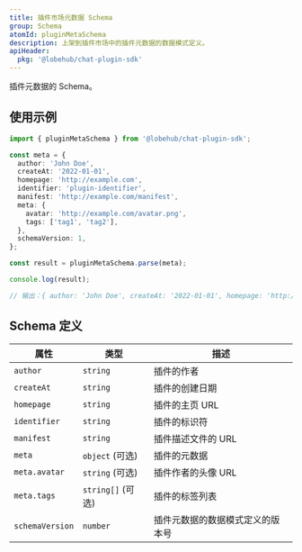 ```yaml
---
title: 插件市场元数据 Schema
group: Schema
atomId: pluginMetaSchema
description: 上架到插件市场中的插件元数据的数据模式定义。
apiHeader:
  pkg: '@lobehub/chat-plugin-sdk'
---
```


插件元数据的 Schema。

## 使用示例

```typescript
import { pluginMetaSchema } from '@lobehub/chat-plugin-sdk';

const meta = {
  author: 'John Doe',
  createAt: '2022-01-01',
  homepage: 'http://example.com',
  identifier: 'plugin-identifier',
  manifest: 'http://example.com/manifest',
  meta: {
    avatar: 'http://example.com/avatar.png',
    tags: ['tag1', 'tag2'],
  },
  schemaVersion: 1,
};

const result = pluginMetaSchema.parse(meta);

console.log(result);

// 输出：{ author: 'John Doe', createAt: '2022-01-01', homepage: 'http://example.com', identifier: 'plugin-identifier', manifest: 'http://example.com/manifest', meta: { avatar: 'http://example.com/avatar.png', tags: ['tag1', 'tag2'] }, schemaVersion: 1 }
```

## Schema 定义

| 属性            | 类型              | 描述                             |
| --------------- | ----------------- | -------------------------------- |
| `author`        | `string`          | 插件的作者                       |
| `createAt`      | `string`          | 插件的创建日期                   |
| `homepage`      | `string`          | 插件的主页 URL                   |
| `identifier`    | `string`          | 插件的标识符                     |
| `manifest`      | `string`          | 插件描述文件的 URL               |
| `meta`          | `object` (可选)   | 插件的元数据                     |
| `meta.avatar`   | `string` (可选)   | 插件作者的头像 URL               |
| `meta.tags`     | `string[]` (可选) | 插件的标签列表                   |
| `schemaVersion` | `number`          | 插件元数据的数据模式定义的版本号 |
